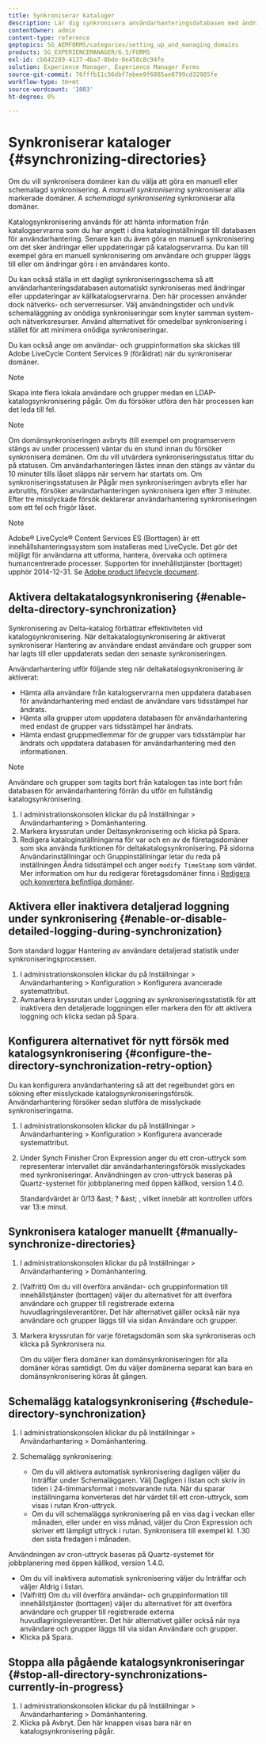 ```yaml
---
title: Synkroniserar kataloger
description: Lär dig synkronisera användarhanteringsdatabasen med ändringar i källkatalogservrarna med hjälp av manuell eller schemalagd synkronisering.
contentOwner: admin
content-type: reference
geptopics: SG_AEMFORMS/categories/setting_up_and_managing_domains
products: SG_EXPERIENCEMANAGER/6.5/FORMS
exl-id: cb642289-4137-4ba7-8bde-0e458c8c94fe
solution: Experience Manager, Experience Manager Forms
source-git-commit: 76fffb11c56dbf7ebee9f6805ae0799cd32985fe
workflow-type: tm+mt
source-wordcount: '1003'
ht-degree: 0%

---
```


# Synkroniserar kataloger {#synchronizing-directories}

Om du vill synkronisera domäner kan du välja att göra en manuell eller schemalagd synkronisering. A *manuell synkronisering* synkroniserar alla markerade domäner. A *schemalagd synkronisering* synkroniserar alla domäner.

Katalogsynkronisering används för att hämta information från katalogservrarna som du har angett i dina kataloginställningar till databasen för användarhantering. Senare kan du även göra en manuell synkronisering om det sker ändringar eller uppdateringar på katalogservrarna. Du kan till exempel göra en manuell synkronisering om användare och grupper läggs till eller om ändringar görs i en användares konto.

Du kan också ställa in ett dagligt synkroniseringsschema så att användarhanteringsdatabasen automatiskt synkroniseras med ändringar eller uppdateringar av källkatalogservrarna. Den här processen använder dock nätverks- och serverresurser. Välj användningstider och undvik schemaläggning av onödiga synkroniseringar som knyter samman system- och nätverksresurser. Använd alternativet för omedelbar synkronisering i stället för att minimera onödiga synkroniseringar.

Du kan också ange om användar- och gruppinformation ska skickas till Adobe LiveCycle Content Services 9 (föråldrat) när du synkroniserar domäner.

>[!NOTE]
>
>Skapa inte flera lokala användare och grupper medan en LDAP-katalogsynkronisering pågår. Om du försöker utföra den här processen kan det leda till fel.

>[!NOTE]
>
>Om domänsynkroniseringen avbryts (till exempel om programservern stängs av under processen) väntar du en stund innan du försöker synkronisera domänen. Om du vill utvärdera synkroniseringsstatus tittar du på statusen. Om användarhanteringen låstes innan den stängs av väntar du 10 minuter tills låset släpps när servern har startats om. Om synkroniseringsstatusen är Pågår men synkroniseringen avbryts eller har avbrutits, försöker användarhanteringen synkronisera igen efter 3 minuter. Efter tre misslyckade försök deklarerar användarhantering synkroniseringen som ett fel och frigör låset.

>[!NOTE]
>
>Adobe® LiveCycle® Content Services ES (Borttagen) är ett innehållshanteringssystem som installeras med LiveCycle. Det gör det möjligt för användarna att utforma, hantera, övervaka och optimera humancentrerade processer. Supporten för innehållstjänster (borttaget) upphör 2014-12-31. Se [Adobe product lifecycle document](https://www.adobe.com/support/products/enterprise/eol/eol_matrix.html).

## Aktivera deltakatalogsynkronisering {#enable-delta-directory-synchronization}

Synkronisering av Delta-katalog förbättrar effektiviteten vid katalogsynkronisering. När deltakatalogsynkronisering är aktiverat synkroniserar Hantering av användare endast användare och grupper som har lagts till eller uppdaterats sedan den senaste synkroniseringen.

Användarhantering utför följande steg när deltakatalogsynkronisering är aktiverat:

* Hämta alla användare från katalogservrarna men uppdatera databasen för användarhantering med endast de användare vars tidsstämpel har ändrats.
* Hämta alla grupper utom uppdatera databasen för användarhantering med endast de grupper vars tidsstämpel har ändrats.
* Hämta endast gruppmedlemmar för de grupper vars tidsstämplar har ändrats och uppdatera databasen för användarhantering med den informationen.

>[!NOTE]
>
>Användare och grupper som tagits bort från katalogen tas inte bort från databasen för användarhantering förrän du utför en fullständig katalogsynkronisering.

1. I administrationskonsolen klickar du på Inställningar > Användarhantering > Domänhantering.
1. Markera kryssrutan under Deltasynkronisering och klicka på Spara.
1. Redigera kataloginställningarna för var och en av de företagsdomäner som ska använda funktionen för deltakatalogsynkronisering. På sidorna Användarinställningar och Gruppinställningar letar du reda på inställningen Ändra tidsstämpel och anger `modify TimeStamp` som värdet. Mer information om hur du redigerar företagsdomäner finns i [Redigera och konvertera befintliga domäner](/help/forms/using/admin-help/editing-converting-existing-domains.md#editing-and-converting-existing-domains).

## Aktivera eller inaktivera detaljerad loggning under synkronisering {#enable-or-disable-detailed-logging-during-synchronization}

Som standard loggar Hantering av användare detaljerad statistik under synkroniseringsprocessen.

1. I administrationskonsolen klickar du på Inställningar > Användarhantering > Konfiguration > Konfigurera avancerade systemattribut.
1. Avmarkera kryssrutan under Loggning av synkroniseringsstatistik för att inaktivera den detaljerade loggningen eller markera den för att aktivera loggning och klicka sedan på Spara.

## Konfigurera alternativet för nytt försök med katalogsynkronisering {#configure-the-directory-synchronization-retry-option}

Du kan konfigurera användarhantering så att det regelbundet görs en sökning efter misslyckade katalogsynkroniseringsförsök. Användarhantering försöker sedan slutföra de misslyckade synkroniseringarna.

1. I administrationskonsolen klickar du på Inställningar > Användarhantering > Konfiguration > Konfigurera avancerade systemattribut.
1. Under Synch Finisher Cron Expression anger du ett cron-uttryck som representerar intervallet där användarhanteringsförsök misslyckades med synkroniseringar. Användningen av cron-uttryck baseras på Quartz-systemet för jobbplanering med öppen källkod, version 1.4.0.

   Standardvärdet är 0/13 &amp;ast; ? &amp;ast; , vilket innebär att kontrollen utförs var 13:e minut.

## Synkronisera kataloger manuellt {#manually-synchronize-directories}

1. I administrationskonsolen klickar du på Inställningar > Användarhantering > Domänhantering.
1. (Valfritt) Om du vill överföra användar- och gruppinformation till innehållstjänster (borttagen) väljer du alternativet för att överföra användare och grupper till registrerade externa huvudlagringsleverantörer. Det här alternativet gäller också när nya användare och grupper läggs till via sidan Användare och grupper.
1. Markera kryssrutan för varje företagsdomän som ska synkroniseras och klicka på Synkronisera nu.

   Om du väljer flera domäner kan domänsynkroniseringen för alla domäner köras samtidigt. Om du väljer domänerna separat kan bara en domänsynkronisering köras åt gången.

## Schemalägg katalogsynkronisering {#schedule-directory-synchronization}

1. I administrationskonsolen klickar du på Inställningar > Användarhantering > Domänhantering.
1. Schemalägg synkronisering:

   * Om du vill aktivera automatisk synkronisering dagligen väljer du Inträffar under Schemaläggaren. Välj Dagligen i listan och skriv in tiden i 24-timmarsformat i motsvarande ruta. När du sparar inställningarna konverteras det här värdet till ett cron-uttryck, som visas i rutan Kron-uttryck.
   * Om du vill schemalägga synkronisering på en viss dag i veckan eller månaden, eller under en viss månad, väljer du Cron Expression och skriver ett lämpligt uttryck i rutan. Synkronisera till exempel kl. 1.30 den sista fredagen i månaden.

Användningen av cron-uttryck baseras på Quartz-systemet för jobbplanering med öppen källkod, version 1.4.0.

* Om du vill inaktivera automatisk synkronisering väljer du Inträffar och väljer Aldrig i listan.
* (Valfritt) Om du vill överföra användar- och gruppinformation till innehållstjänster (borttagen) väljer du alternativet för att överföra användare och grupper till registrerade externa huvudlagringsleverantörer. Det här alternativet gäller också när nya användare och grupper läggs till via sidan Användare och grupper.
* Klicka på Spara.

## Stoppa alla pågående katalogsynkroniseringar {#stop-all-directory-synchronizations-currently-in-progress}

1. I administrationskonsolen klickar du på Inställningar > Användarhantering > Domänhantering.
1. Klicka på Avbryt. Den här knappen visas bara när en katalogsynkronisering pågår.
